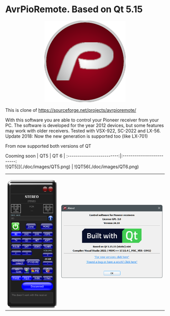 # AvrPioRemote. Based on Qt 5.15
<p align="center">
<img src="src/images/AVRPioRemote.png"/>
</p>

This is clone of https://sourceforge.net/projects/avrpioremote/

With this software you are able to control your Pioneer receiver from your PC.
The software is developed for the year 2012 devices, but some features may work with older receivers. Tested with VSX-922, SC-2022 and LX-56.
Update 2018: Now the new generation is supported too (like LX-701)

From now supported both versions of QT

 Cooming soon
 | QT5 | QT 6 |
 :-------------------------:|:-------------------------:
<br>![QT5]](./doc/images/QT5.png) | ![QT56(./doc/images/QT6.png) 
 
 | | |
:-------------------------:|:-------------------------:
<br>![Main screen](./doc/images/AVRPioRemote.png) | ![About](./doc/images/About.png) 

